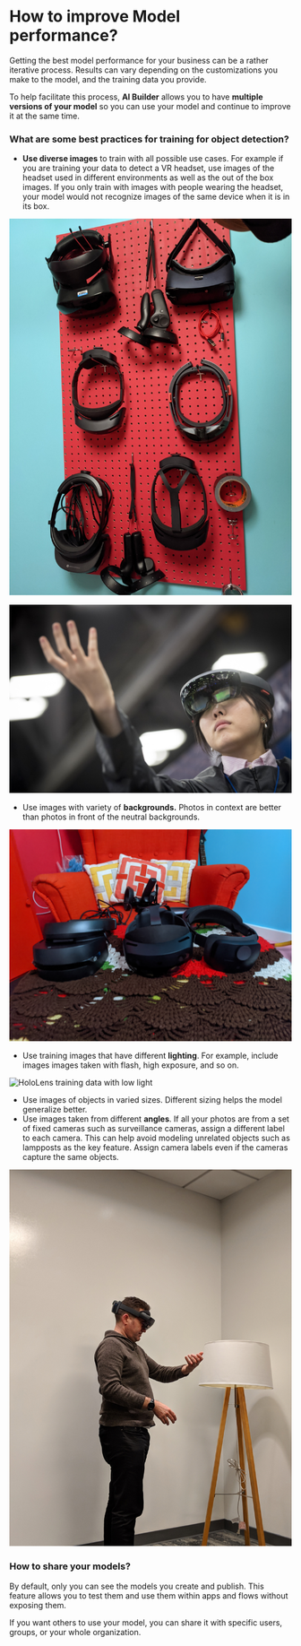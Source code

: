 # How to improve Model performance?

Getting the best model performance for your business can be a rather iterative process. Results can vary depending on the customizations you make to the model, and the training data you provide.

To help facilitate this process, **AI Builder** allows you to have **multiple versions of your model** so you can use your model and continue to improve it at the same time.

### What are some best practices for training for object detection?

* **Use diverse images** to train with all possible use cases. For example if you are training your data to detect a VR headset, use images of the headset used in different environments as well as the out of the box images. If you only train with images with people wearing the headset, your model would not recognize images of the same device when it is in its box.

![Headset training data in different environments and varied objects](../../../../.gitbook/assets/pxl_20201007_094330183.jpg)

![HoloLens training data](../../../../.gitbook/assets/1x-1.jpg)

* Use images with variety of **backgrounds.** Photos in context are better than  photos in front of the neutral backgrounds.

![HoloLens and VR headset data with different background](../../../../.gitbook/assets/pxl_20201007_121045280.jpg)

* Use training images that have different **lighting**. For example, include images images taken with flash, high exposure, and so on.

![HoloLens training data with low light](../../../../.gitbook/assets/00100lrportrait_00100_burst20191202194227961_cover.jpg)

* Use images of objects in varied sizes. Different sizing helps the model generalize better.
* Use images taken from different **angles**. If all your photos are from a set of fixed cameras such as surveillance cameras, assign a different label to each camera. This can help avoid modeling unrelated objects such as lampposts as the key feature. Assign camera labels even if the cameras capture the same objects.

![HoloLens training image with different size and angle](../../../../.gitbook/assets/00100lportrait_00100_burst20190411204336700_cover.jpg)

### How to share your models?

By default, only you can see the models you create and publish. This feature allows you to test them and use them within apps and flows without exposing them.

If you want others to use your model, you can share it with specific users, groups, or your whole organization.

